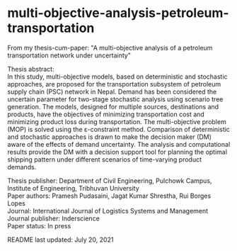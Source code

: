 # multi-objective-analysis-petroleum-transportation
From my thesis-cum-paper: "A multi-objective analysis of a petroleum transportation network under uncertainty"

Thesis abstract:\
In this study, multi-objective models, based on deterministic and stochastic approaches, are proposed for the transportation subsystem of petroleum supply chain (PSC) network in Nepal. Demand has been considered the uncertain parameter for two-stage stochastic analysis using scenario tree generation. The models, designed for multiple sources, destinations and products, have the objectives of minimizing transportation cost and minimizing product loss during transportation. The multi-objective problem (MOP) is solved using the ɛ-constraint method. Comparison of deterministic and stochastic approaches is drawn to make the decision maker (DM) aware of the effects of demand uncertainty. The analysis and computational results provide the DM with a decision support tool for planning the optimal shipping pattern under different scenarios of time-varying product demands.

Thesis publisher: Department of Civil Engineering, Pulchowk Campus, Institute of Engineering, Tribhuvan University\
Paper authors: Pramesh Pudasaini, Jagat Kumar Shrestha, Rui Borges Lopes\
Journal: International Journal of Logistics Systems and Management\
Journal publisher: Inderscience\
Paper status: In press

README last updated: July 20, 2021
